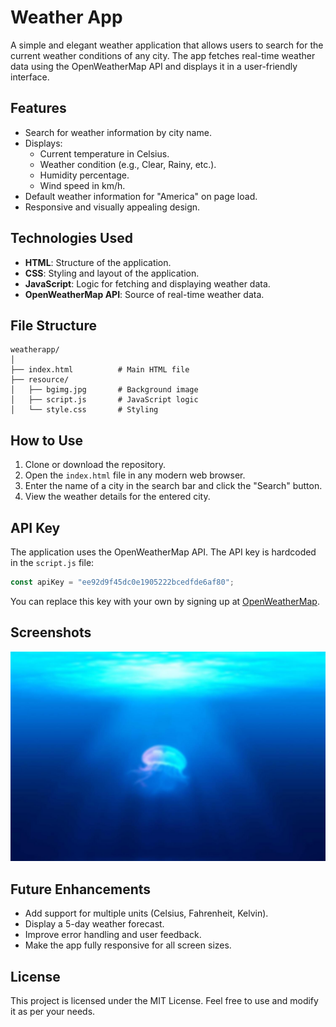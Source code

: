 # Weather App

A simple and elegant weather application that allows users to search for the current weather conditions of any city. The app fetches real-time weather data using the OpenWeatherMap API and displays it in a user-friendly interface.

## Features

- Search for weather information by city name.
- Displays:
  - Current temperature in Celsius.
  - Weather condition (e.g., Clear, Rainy, etc.).
  - Humidity percentage.
  - Wind speed in km/h.
- Default weather information for "America" on page load.
- Responsive and visually appealing design.

## Technologies Used

- **HTML**: Structure of the application.
- **CSS**: Styling and layout of the application.
- **JavaScript**: Logic for fetching and displaying weather data.
- **OpenWeatherMap API**: Source of real-time weather data.

## File Structure

```
weatherapp/
│
├── index.html          # Main HTML file
├── resource/
│   ├── bgimg.jpg       # Background image
│   ├── script.js       # JavaScript logic
│   └── style.css       # Styling
```

## How to Use

1. Clone or download the repository.
2. Open the `index.html` file in any modern web browser.
3. Enter the name of a city in the search bar and click the "Search" button.
4. View the weather details for the entered city.

## API Key

The application uses the OpenWeatherMap API. The API key is hardcoded in the `script.js` file:

```javascript
const apiKey = "ee92d9f45dc0e1905222bcedfde6af80";
```

You can replace this key with your own by signing up at [OpenWeatherMap](https://openweathermap.org/).

## Screenshots

![Weather App Screenshot](resource/bgimg.jpg)

## Future Enhancements

- Add support for multiple units (Celsius, Fahrenheit, Kelvin).
- Display a 5-day weather forecast.
- Improve error handling and user feedback.
- Make the app fully responsive for all screen sizes.

## License

This project is licensed under the MIT License. Feel free to use and modify it as per your needs.
